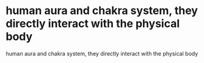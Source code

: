 # human aura and chakra system, they directly interact with the physical body

human aura and chakra system, they directly interact with the physical body